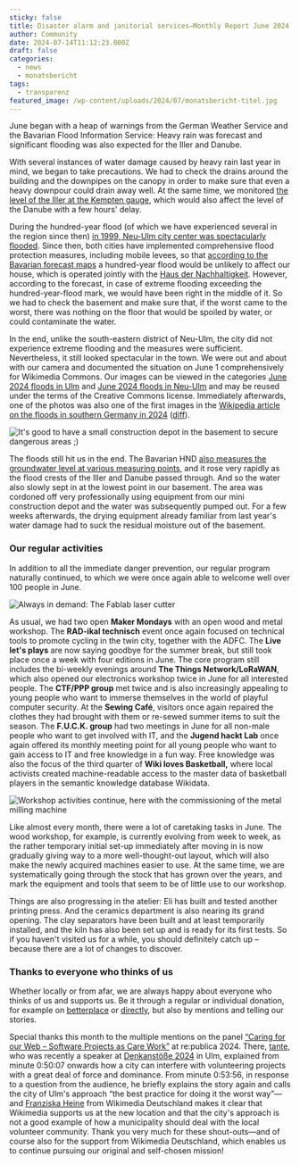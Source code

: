 ```yaml
---
sticky: false
title: Disaster alarm and janitorial services—Monthly Report June 2024
author: Community
date: 2024-07-14T11:12:23.000Z
draft: false
categories:
  - news
  - monatsbericht
tags:
  - transparenz
featured_image: /wp-content/uploads/2024/07/monatsbericht-titel.jpg
---
```


June began with a heap of warnings from the German Weather Service and the Bavarian Flood Information Service:
Heavy rain was forecast and significant flooding was also expected for the Iller and Danube.

With several instances of water damage caused by heavy rain last year in mind, we began to take precautions.
We had to check the drains around the building and the downpipes on the canopy in order to make sure that even a heavy downpour could drain away well.
At the same time, we monitored [the level of the Iller at the Kempten gauge](https://www.hnd.bayern.de/pegel/iller_lech/kempten-11402001), which would also affect the level of the Danube with a few hours' delay.

During the hundred-year flood (of which we have experienced several in the region since then) [in 1999, Neu-Ulm city center was spectacularly flooded](https://www.swr.de/swraktuell/baden-wuerttemberg/ulm/rueckblick-hochwasser-pfingsten-1999-neu-ulm-100.html).
Since then, both cities have implemented comprehensive flood protection measures, including mobile levees, so that [according to the Bavarian forecast maps](https://www.lfu.bayern.de/wasser/hw_ue_gebiete/info_uegef_gebiete_uab/index.htm) a hundred-year flood would be unlikely to affect our house, which is operated jointly with the [Haus der Nachhaltigkeit](https://www.h-d-n.org/).
However, according to the forecast, in case of extreme flooding exceeding the hundred-year-flood mark, we would have been right in the middle of it.
So we had to check the basement and make sure that, if the worst came to the worst, there was nothing on the floor that would be spoiled by water, or could contaminate the water.

In the end, unlike the south-eastern district of Neu-Ulm, the city did not experience extreme flooding and the measures were sufficient.
Nevertheless, it still looked spectacular in the town.
We were out and about with our camera and documented the situation on June 1 comprehensively for Wikimedia Commons.
Our images can be viewed in the categories [June 2024 floods in Ulm](https://commons.wikimedia.org/wiki/Category:June_2024_floods_in_Ulm) and [June 2024 floods in Neu-Ulm](https://commons.wikimedia.org/wiki/Category:June_2024_floods_in_Neu-Ulm) and may be reused under the terms of the Creative Commons license.
Immediately afterwards, one of the photos was also one of the first images in the [Wikipedia article on the floods in southern Germany in 2024](https://de.wikipedia.org/wiki/Hochwasser_in_S%C3%BCddeutschland_2024) ([diff](https://de.wikipedia.org/w/index.php?title=Hochwasser_in_S%C3%BCddeutschland_2024&diff=prev&oldid=245561888)).

![It's good to have a small construction depot in the basement to secure dangerous areas ;)](/wp-content/uploads/2024/07/monatsbericht-bauhof.jpg)

The floods still hit us in the end. The Bavarian HND [also measures the groundwater level at various measuring points,](https://www.hnd.bayern.de/grundwasser) and it rose very rapidly as the flood crests of the Iller and Danube passed through.
And so the water also slowly sept in at the lowest point in our basement.
The area was cordoned off very professionally using equipment from our mini construction depot and the water was subsequently pumped out.
For a few weeks afterwards, the drying equipment already familiar from last year's water damage had to suck the residual moisture out of the basement.

### Our regular activities

In addition to all the immediate danger prevention, our regular program naturally continued, to which we were once again able to welcome well over 100 people in June.

![Always in demand: The Fablab laser cutter](/wp-content/uploads/2024/07/monatsbericht-maker.jpg)

As usual, we had two open **Maker Mondays** with an open wood and metal workshop.
The **RAD-ikal technisch** event once again focused on technical tools to promote cycling in the twin city, together with the ADFC.
The **Live let's plays** are now saying goodbye for the summer break, but still took place once a week with four editions in June.
The core program still includes the bi-weekly evenings around **The Things Network/LoRaWAN**, which also opened our electronics workshop twice in June for all interested people.
The **CTF/PPP group** met twice and is also increasingly appealing to young people who want to immerse themselves in the world of playful computer security.
At the **Sewing Café**, visitors once again repaired the clothes they had brought with them or re-sewed summer items to suit the season.
The **F.U.C.K. group** had two meetings in June for all non-male people who want to get involved with IT, and the **Jugend hackt Lab** once again offered its monthly meeting point for all young people who want to gain access to IT and free knowledge in a fun way.
Free knowledge was also the focus of the third quarter of **Wiki loves Basketball,** where local activists created machine-readable access to the master data of basketball players in the semantic knowledge database Wikidata.

![Workshop activities continue, here with the commissioning of the metal milling machine](/wp-content/uploads/2024/07/monthly-report-workshop.jpg)

Like almost every month, there were a lot of caretaking tasks in June.
The wood workshop, for example, is currently evolving from week to week, as the rather temporary initial set-up immediately after moving in is now gradually giving way to a more well-thought-out layout, which will also make the newly acquired machines easier to use.
At the same time, we are systematically going through the stock that has grown over the years, and mark the equipment and tools that seem to be of little use to our workshop.

Things are also progressing in the atelier: Eli has built and tested another printing press.
And the ceramics department is also nearing its grand opening.
The clay separators have been built and at least temporarily installed, and the kiln has also been set up and is ready for its first tests.
So if you haven't visited us for a while, you should definitely catch up – because there are a lot of changes to discover.

### Thanks to everyone who thinks of us

Whether locally or from afar, we are always happy about everyone who thinks of us and supports us.
Be it through a regular or individual donation, for example on [betterplace](https://www.betterplace.org/de/projects/85727-das-temporaerhaus-gestaltet-selbstbestimmte-stadtentwicklung-mit) or [directly](https://temporaerhaus.de/spenden/), but also by mentions and telling our stories.

Special thanks this month to the multiple mentions on the panel [“Caring for our Web – Software Projects as Care Work”](http://cdn.re-publica.com/de/session/caring-our-web-software-projekte-als-care-work-0) at re:publica 2024.
There, [tante](https://tante.cc/), who was recently a speaker at [Denkanstöße 2024](https://ulmer-denkanstoesse.de/juergen-geuter/) in Ulm, explained from minute 0:50:07 onwards how a city can interfere with volunteering projects with a great deal of force and dominance.
From minute 0:53:56, in response to a question from the audience, he briefly explains the story again and calls the city of Ulm's approach “the best practice for doing it the worst way”—and [Franziska Heine](https://de.wikipedia.org/wiki/Franziska_Heine) from Wikimedia Deutschland makes it clear that Wikimedia supports us at the new location and that the city's approach is not a good example of how a municipality should deal with the local volunteer community.
Thank you very much for these shout-outs—and of course also for the support from Wikimedia Deutschland, which enables us to continue pursuing our original and self-chosen mission!
